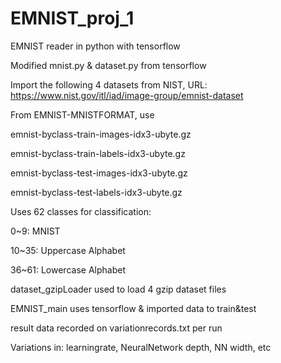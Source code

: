 # EMNIST_proj_1
EMNIST reader in python with tensorflow

Modified mnist.py & dataset.py from tensorflow

Import the following 4 datasets from NIST, URL: https://www.nist.gov/itl/iad/image-group/emnist-dataset


From EMNIST-MNISTFORMAT, use 


emnist-byclass-train-images-idx3-ubyte.gz

emnist-byclass-train-labels-idx3-ubyte.gz

emnist-byclass-test-images-idx3-ubyte.gz

emnist-byclass-test-labels-idx3-ubyte.gz


Uses 62 classes for classification:

0~9: MNIST

10~35: Uppercase Alphabet

36~61: Lowercase Alphabet


dataset_gzipLoader used to load 4 gzip dataset files

EMNIST_main uses tensorflow & imported data to train&test

result data recorded on variationrecords.txt per run

  Variations in: learningrate, NeuralNetwork depth, NN width, etc
  

